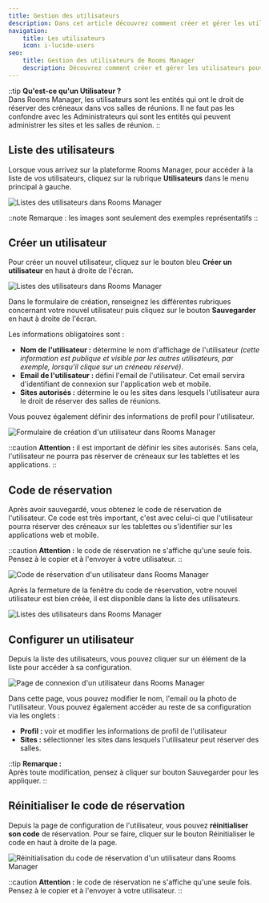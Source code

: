 ```yaml
---
title: Gestion des utilisateurs
description: Dans cet article découvrez comment créer et gérer les utilisateurs pouvant réserver vos salles de réunion dans Rooms Manager.
navigation:
    title: Les utilisateurs
    icon: i-lucide-users
seo:
    title: Gestion des utilisateurs de Rooms Manager
    description: Découvrez comment créer et gérer les utilisateurs pouvant réserver vos salles de réunion dans Rooms Manager.
---
```


::tip
**Qu'est-ce qu'un Utilisateur ?**
<br>
Dans Rooms Manager, les utilisateurs sont les entités qui ont le droit de réserver des créneaux dans vos salles de réunions.
Il ne faut pas les confondre avec les Administrateurs qui sont les entités qui peuvent administrer les sites et les salles de réunion.
::

## Liste des utilisateurs

Lorsque vous arrivez sur la plateforme Rooms Manager, pour accéder à la liste de vos utilisateurs, cliquez sur la rubrique **Utilisateurs** dans le menu principal à gauche.

![Listes des utilisateurs dans Rooms Manager](/7-applications/2-rooms-manager/fr-apps-rm-users.webp)

::note
Remarque : les images sont seulement des exemples représentatifs 
::

## Créer un utilisateur

Pour créer un nouvel utilisateur, cliquez sur le bouton bleu **Créer un utilisateur** en haut à droite de l'écran.

![Listes des utilisateurs dans Rooms Manager](/7-applications/2-rooms-manager/fr-apps-rm-users.webp)

Dans le formulaire de création, renseignez les différentes rubriques concernant votre nouvel utilisateur puis cliquez sur le bouton **Sauvegarder** en haut à droite de l'écran.

Les informations obligatoires sont :

- **Nom de l'utilisateur :** détermine le nom d'affichage de l'utilisateur *(cette information est publique et visible par les autres utilisateurs, par exemple, lorsqu'il clique sur un créneau réservé)*.
- **Email de l'utilisateur :** défini l'email de l'utilisateur. Cet email servira d'identifiant de connexion sur l'application web et mobile.
- **Sites autorisés :** détermine le ou les sites dans lesquels l'utilisateur aura le droit de réserver des salles de réunions.

Vous pouvez également définir des informations de profil pour l'utilisateur.

![Formulaire de création d'un utilisateur dans Rooms Manager](/7-applications/2-rooms-manager/fr-apps-rm-users-creer.png)

::caution
**Attention :** il est important de définir les sites autorisés. Sans cela, l'utilisateur ne pourra pas réserver de créneaux sur les tablettes et les applications.
::

## Code de réservation

Après avoir sauvegardé, vous obtenez le code de réservation de l'utilisateur. Ce code est très important, c'est avec celui-ci que l'utilisateur pourra réserver des créneaux sur les tablettes ou s'identifier sur les applications web et mobile.

::caution
**Attention :** le code de réservation ne s'affiche qu'une seule fois. Pensez à le copier et à l'envoyer à votre utilisateur.
::

![Code de réservation d'un utilisateur dans Rooms Manager](/7-applications/2-rooms-manager/fr-apps-rm-users-code.png)

Après la fermeture de la fenêtre du code de réservation, votre nouvel utilisateur est bien créée, il est disponible dans la liste des utilisateurs.

![Listes des utilisateurs dans Rooms Manager](/7-applications/2-rooms-manager/fr-apps-rm-users-liste.png)

## Configurer un utilisateur

Depuis la liste des utilisateurs, vous pouvez cliquer sur un élément de la liste pour accéder à sa configuration.

![Page de connexion d'un utilisateur dans Rooms Manager](/7-applications/2-rooms-manager/fr-apps-rm-users-page.webp)

Dans cette page, vous pouvez modifier le nom, l'email ou la photo de l'utilisateur. Vous pouvez également accéder au reste de sa configuration via les onglets :

- **Profil :** voir et modifier les informations de profil de l'utilisateur
- **Sites :** sélectionner les sites dans lesquels l'utilisateur peut réserver des salles.

::tip
**Remarque :**<br>
Après toute modification, pensez à cliquer sur bouton Sauvegarder pour les appliquer.
::

## Réinitialiser le code de réservation

Depuis la page de configuration de l'utilisateur, vous pouvez **réinitialiser son code** de réservation. Pour se faire, cliquer sur le bouton Réinitialiser le code en haut à droite de la page.

![Réinitialisation du code de réservation d'un utilisateur dans Rooms Manager](/7-applications/2-rooms-manager/fr-apps-rm-users-code-reset.png)

::caution
**Attention :** le code de réservation ne s'affiche qu'une seule fois. Pensez à le copier et à l'envoyer à votre utilisateur.
::
